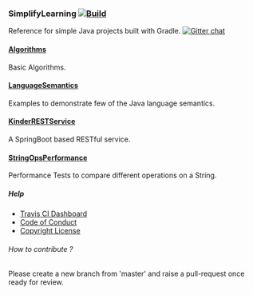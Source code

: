 ### SimplifyLearning [![Build](https://travis-ci.org/sachinlala/SimplifyLearning.svg)](https://travis-ci.org/sachinlala/SimplifyLearning)
Reference for simple Java projects built with Gradle.
[![Gitter chat](https://badges.gitter.im/sachinlala/repo.png)](https://gitter.im/SimplifyLearning)

#### [Algorithms](Algorithms)
Basic Algorithms.

#### [LanguageSemantics](LanguageSemantics)
Examples to demonstrate few of the Java language semantics.

#### [KinderRESTService](KinderRESTService)
A SpringBoot based RESTful service.

#### [StringOpsPerformance](StringOpsPerformance)
Performance Tests to compare different operations on a String.

##### Help
* [Travis CI Dashboard](https://travis-ci.org/sachinlala/SimplifyLearning)
* [Code of Conduct](https://www.contributor-covenant.org/version/1/4/code-of-conduct/)
* [Copyright License](LICENSE)

###### How to contribute ?
Please create a new branch from 'master' and raise a pull-request once ready for review.
